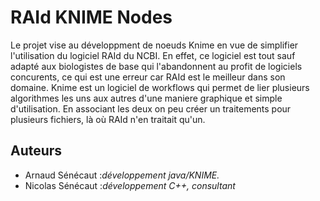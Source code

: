 # RAId KNIME Nodes
Le projet vise au développment de noeuds Knime en vue de simplifier l'utilisation du logiciel RAId du NCBI.
En effet, ce logiciel est tout sauf adapté aux biologistes de base qui l'abandonnent au profit de logiciels concurents, ce qui est une erreur car RAId est le meilleur dans son domaine.
Knime est un logiciel de workflows qui permet de lier plusieurs algorithmes les uns aux autres d'une maniere graphique et simple d'utilisation. 
En associant les deux on peu créer un traitements pour plusieurs fichiers, là où RAId n'en traitait qu'un. 
## Auteurs
* Arnaud Sénécaut :_développement java/KNIME._ 
* Nicolas Sénécaut :_développement C++, consultant_